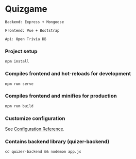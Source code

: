 # Quizgame
```
Backend: Express + Mongoose
```
```
Frontend: Vue + Bootstrap
```
```
Api: Open Trivia DB
```
### Project setup
```
npm install
```

### Compiles frontend and hot-reloads for development
```
npm run serve
```

### Compiles frontend and minifies for production
```
npm run build
```

### Customize configuration
See [Configuration Reference](https://cli.vuejs.org/config/).


### Contains backend library (quizer-backend)
```
cd quizer-backend && nodemon app.js
```

